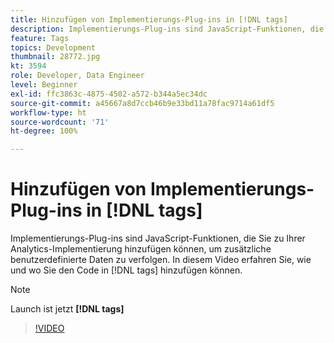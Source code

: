 ```yaml
---
title: Hinzufügen von Implementierungs-Plug-ins in [!DNL tags]
description: Implementierungs-Plug-ins sind JavaScript-Funktionen, die Sie zu Ihrer Analytics-Implementierung hinzufügen können, um zusätzliche benutzerdefinierte Daten zu verfolgen. In diesem Video erfahren Sie, wie und wo Sie den Code in  [!DNL tags] hinzufügen können.
feature: Tags
topics: Development
thumbnail: 28772.jpg
kt: 3594
role: Developer, Data Engineer
level: Beginner
exl-id: ffc3863c-4875-4502-a572-b344a5ec34dc
source-git-commit: a45667a8d7ccb46b9e33bd11a78fac9714a61df5
workflow-type: ht
source-wordcount: '71'
ht-degree: 100%

---
```


# Hinzufügen von Implementierungs-Plug-ins in [!DNL tags]

Implementierungs-Plug-ins sind JavaScript-Funktionen, die Sie zu Ihrer Analytics-Implementierung hinzufügen können, um zusätzliche benutzerdefinierte Daten zu verfolgen. In diesem Video erfahren Sie, wie und wo Sie den Code in [!DNL tags] hinzufügen können.

>[!NOTE]
>
> Launch ist jetzt **[!DNL tags]**

>[!VIDEO](https://video.tv.adobe.com/v/28772/?quality=12&learn=on)
